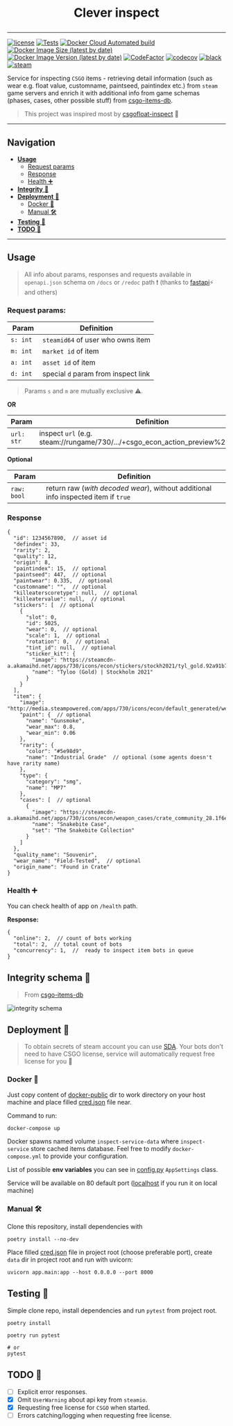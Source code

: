 # <p align="center">Clever inspect</p>

---

[![license](https://img.shields.io/github/license/somespecialone/clever-inspect)](https://github.com/somespecialone/clever-inspect/blob/master/LICENSE)
[![Tests](https://github.com/somespecialone/clever-inspect/actions/workflows/tests.yml/badge.svg)](https://github.com/somespecialone/clever-inspect/actions/workflows/tests.yml)
[![Docker Cloud Automated build](https://img.shields.io/docker/cloud/automated/somespecialone/clever-inspect)](https://hub.docker.com/r/somespecialone/clever-inspect)
[![Docker Image Size (latest by date)](https://img.shields.io/docker/image-size/somespecialone/clever-inspect)](https://hub.docker.com/r/somespecialone/clever-inspect)
[![Docker Image Version (latest by date)](https://img.shields.io/docker/v/somespecialone/clever-inspect)](https://hub.docker.com/r/somespecialone/clever-inspect)
[![CodeFactor](https://www.codefactor.io/repository/github/somespecialone/clever-inspect/badge)](https://www.codefactor.io/repository/github/somespecialone/clever-inspect)
[![codecov](https://codecov.io/gh/somespecialone/clever-inspect/branch/master/graph/badge.svg?token=H3JL81SL7P)](https://codecov.io/gh/somespecialone/clever-inspect)
[![black](https://img.shields.io/badge/code%20style-black-000000.svg)](https://github.com/psf/black)
[![steam](https://shields.io/badge/steam-1b2838?logo=steam)](https://store.steampowered.com/)

Service for inspecting `CSGO` items - retrieving detail information (such as wear e.g. float value, customname,
paintseed, paintindex etc.) from `steam` game servers and enrich it with additional info from game schemas (phases,
cases, other possible stuff) from [csgo-items-db](https://github.com/somespecialone/csgo-items-db).

> This project was inspired most by [csgofloat-inspect](https://github.com/csgofloat/inspect) 💖

---

## Navigation

- [**Usage**](#usage)
    - [Request params](#request-params)
    - [Response](#response)
    - [Health ➕](#health-)
- [**Integrity** 🧾](#integrity-schema-)
- [**Deployment** 🚀]()
    - [Docker 🐳](#docker-)
    - [Manual 🛠](#manual-)
- [**Testing** 🧪](#testing-)
- [**TODO** 📑](#todo-)

---

## Usage

> All info about params, responses and requests available in `openapi.json` schema on `/docs` or `/redoc` path ❗
> (thanks to [fastapi](https://github.com/tiangolo/fastapi)⚡ and others)

### Request params:

| Param     | Definition                          |
|-----------|-------------------------------------|
| `s: int`  | `steamid64` of user who owns item   |
| `m: int`  | `market id` of item                 |
| `a: int`  | `asset id` of item                  |
| `d: int ` | special `d` param from inspect link |

> Params `s` and `m` are mutually exclusive ⚠.

**OR**

| Param      | Definition                                                                            |
|------------|---------------------------------------------------------------------------------------|
| `url: str` | inspect `url` (e.g. steam://rungame/730/.../+csgo_econ_action_preview%20M...A...D...) |

**Optional**

| Param       | Definition                                                                         |
|-------------|------------------------------------------------------------------------------------|
| `raw: bool` | return raw (_with decoded wear_), without additional info inspected item if `true` |

### Response

```json5
{
  "id": 1234567890,  // asset id
  "defindex": 33, 
  "rarity": 2,
  "quality": 12,
  "origin": 8,
  "paintindex": 15,  // optional
  "paintseed": 447,  // optional
  "paintwear": 0.335,  // optional
  "customname": "",  // optional
  "killeaterscoretype": null,  // optional
  "killeatervalue": null,  // optional
  "stickers": [  // optional
    {
      "slot": 0,
      "id": 5025,
      "wear": 0,  // optional
      "scale": 1,  // optional
      "rotation": 0,  // optional
      "tint_id": null,  // optional
      "sticker_kit": {
        "image": "https://steamcdn-a.akamaihd.net/apps/730/icons/econ/stickers/stockh2021/tyl_gold.92a91b7f13bb0022dd566ef608e5f118da644a8a.png",
        "name": "Tyloo (Gold) | Stockholm 2021"
      }
    }
  ],
  "item": {
    "image": "http://media.steampowered.com/apps/730/icons/econ/default_generated/weapon_mp7_hy_gelpen_light_large.e19dd688c21ae094ffc3649e80ee1c1f0959125a.png",
    "paint": {  // optional
      "name": "Gunsmoke",
      "wear_max": 0.8,
      "wear_min": 0.06
    },
    "rarity": {
      "color": "#5e98d9",
      "name": "Industrial Grade"  // optional (some agents doesn't have rarity name)
    },
    "type": {
      "category": "smg",
      "name": "MP7"
    },
    "cases": [  // optional
      {
        "image": "https://steamcdn-a.akamaihd.net/apps/730/icons/econ/weapon_cases/crate_community_28.1f6e656d8fc297c9f2b65f2c05b8552d1cc63082.png",
        "name": "Snakebite Case",
        "set": "The Snakebite Collection"
      }
    ]
  },
  "quality_name": "Souvenir",
  "wear_name": "Field-Tested",  // optional
  "origin_name": "Found in Crate"
}
```

### Health ➕

You can check health of app on `/health` path.

**Response:**

```json5
{
  "online": 2,  // count of bots working
  "total": 2,  // total count of bots
  "concurrency": 1,  //  ready to inspect item bots in queue
}
```

## Integrity schema 🧾

> From [csgo-items-db](https://github.com/somespecialone/csgo-items-db)


![integrity schema](https://github.com/somespecialone/csgo-items-db/blob/master/integrity.png?raw=true)

## Deployment 🚀

>To obtain secrets of steam account you can use [SDA](https://github.com/Jessecar96/SteamDesktopAuthenticator). Your bots
don't need to have CSGO license, service will automatically request free license for you 💌

### Docker 🐳

Just copy content of [docker-public](docker-public)
dir to work directory on your host machine and place filled [cred.json](cred.example.json) file near.

Command to run:

```shell
docker-compose up
```

Docker spawns named volume `inspect-service-data` where `inspect-service` store cached items database. Feel free to
modify `docker-compose.yml` to provide your configuration.

List of possible **env variables** you can see in [config.py](app/core/config.py) `AppSettings`
class.

Service will be available on 80 default port ([localhost](http://localhost/) if you run it on local machine)

### Manual 🛠

Clone this repository, install dependencies with

```shell
poetry install --no-dev
```

Place filled [cred.json](cred.example.json) file in project root
(choose preferable port), create `data` dir in project root and run with uvicorn:

```shell
uvicorn app.main:app --host 0.0.0.0 --port 8000
```

## Testing 🧪

Simple clone repo, install dependencies and run `pytest` from project root.

```shell
poetry install

poetry run pytest

# or
pytest
```

## TODO 📑

- [ ] Explicit error responses.
- [x] Omit `UserWarning` about api key from `steamio`.
- [x] Requesting free license for `CSGO` when started.
- [ ] Errors catching/logging when requesting free license.
